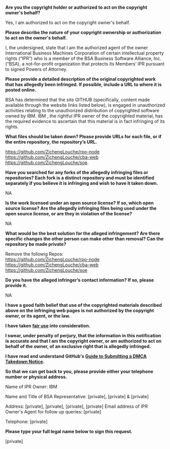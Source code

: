 **Are you the copyright holder or authorized to act on the copyright owner's behalf?**

Yes, I am authorized to act on the copyright owner's behalf.

**Please describe the nature of your copyright ownership or authorization to act on the owner's behalf.**

I, the undersigned, state that I am the authorized agent of the owner International Business Machines Corporation <IBM> of certain intellectual property rights (“IPR”) who is a member of the BSA Business Software Alliance, Inc. (“BSA), a not-for-profit organization that protects its Members’ IPR pursuant to signed Powers of Attorney.

**Please provide a detailed description of the original copyrighted work that has allegedly been infringed. If possible, include a URL to where it is posted online.**

BSA has determined that the site GITHUB (specifically, content made available through the website links listed below), is engaged in unauthorized activities relating to the unauthorized distribution of copyrighted software owned by IBM. IBM , the rightful IPR owner of the copyrighted material, has the required evidence to ascertain that this material is in fact infringing of its rights.

**What files should be taken down? Please provide URLs for each file, or if the entire repository, the repository’s URL.**

https://github.com/ZichengLouche/rpo-node  
https://github.com/ZichengLouche/cba-web  
https://github.com/ZichengLouche/soe. 

**Have you searched for any forks of the allegedly infringing files or repositories? Each fork is a distinct repository and must be identified separately if you believe it is infringing and wish to have it taken down.**

NA

**Is the work licensed under an open source license? If so, which open source license? Are the allegedly infringing files being used under the open source license, or are they in violation of the license?**

NA

**What would be the best solution for the alleged infringement? Are there specific changes the other person can make other than removal? Can the repository be made private?**

Remove the followig Repos:  
https://github.com/ZichengLouche/rpo-node  
https://github.com/ZichengLouche/cba-web  
https://github.com/ZichengLouche/soe

**Do you have the alleged infringer’s contact information? If so, please provide it.**

NA

**I have a good faith belief that use of the copyrighted materials described above on the infringing web pages is not authorized by the copyright owner, or its agent, or the law.**

**I have taken <a href="https://www.lumendatabase.org/topics/22">fair use</a> into consideration.**

**I swear, under penalty of perjury, that the information in this notification is accurate and that I am the copyright owner, or am authorized to act on behalf of the owner, of an exclusive right that is allegedly infringed.**

**I have read and understand GitHub's <a href="https://docs.github.com/articles/guide-to-submitting-a-dmca-takedown-notice/">Guide to Submitting a DMCA Takedown Notice</a>.**

**So that we can get back to you, please provide either your telephone number or physical address.**

Name of IPR Owner: IBM

Name and Title of BSA Representative: [private], [private] & [private]  

Address: [private], [private], [private], [private] Email address of IPR Owner's Agent for follow up queries: [private]

Telephone: [private]

**Please type your full legal name below to sign this request.**

[private]
